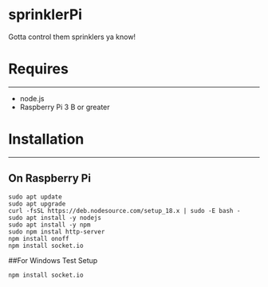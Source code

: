 # sprinklerPi
Gotta control them sprinklers ya know!

# Requires
---------
* node.js
* Raspberry Pi 3 B or greater

# Installation
------------

## On Raspberry Pi
```
sudo apt update
sudo apt upgrade
curl -fsSL https://deb.nodesource.com/setup_18.x | sudo -E bash -
sudo apt install -y nodejs
sudo apt install -y npm
sudo npm instal http-server
npm install onoff
npm install socket.io
```
##For Windows Test Setup
```
npm install socket.io
```
